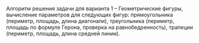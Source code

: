Алгоритм решения задачи для варианта 1 – Геометрические фигуры, вычисление параметров для следующих фигур: прямоугольника (периметр, площадь, длина диагонали), треугольника (периметр, площадь по формуле Герона, проверка на равнобедренность), трапеции (периметр, площадь, длина средней линии).
